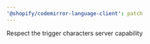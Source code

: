 ```yaml
---
'@shopify/codemirror-language-client': patch
---
```


Respect the trigger characters server capability
